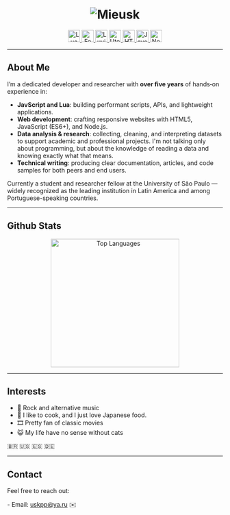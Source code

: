 <h1 align="center">
  <img src="https://readme-typing-svg.demolab.com/?font=Fira+Code&weight=700&size=28&pause=1000000&color=3807F7&center=true&vCenter=true&width=650&height=34&lines=Mieusk" alt="Mieusk" />
</h1>

<p align="center">
  <a href="http://lua.org">
    <img src="https://img.shields.io/badge/Lua-%232C2D72.svg?style=for-the-badge&logo=lua&logoColor=white" alt="Lua" height="28"/>
  </a>
  <a href="https://github.com/fengari-lua/fengari-web">
    <img src="https://img.shields.io/badge/Fengari-5C4EE5?style=for-the-badge&logo=lua&logoColor=white" alt="Fengari" height="28"/>
  </a>
  <a href="https://luvit.io/">
    <img src="https://img.shields.io/badge/Luvit-262626?style=for-the-badge&logo=lua&logoColor=white" alt="Luvit" height="28"/>
  </a>
  <a href="https://github.com/luvitrocks/utopia">
    <img src="https://img.shields.io/badge/Utopia-00897B?style=for-the-badge&logo=lua&logoColor=white" alt="Utopia" height="28"/>
  </a>
  <a href="https://developer.mozilla.org/en-US/docs/Web/HTML">
    <img src="https://img.shields.io/badge/HTML5-F16529?style=for-the-badge&logo=html5&logoColor=white" alt="HTML5" height="28"/>
  </a>
  <a href="https://developer.mozilla.org/en-US/docs/Web/JavaScript">
    <img src="https://img.shields.io/badge/JavaScript-%23F7DF1E.svg?style=for-the-badge&logo=javascript&logoColor=%23323330" alt="JavaScript" height="28"/>
  </a>
  <a href="https://nodejs.org/">
    <img src="https://img.shields.io/badge/Node.js-339933?style=for-the-badge&logo=node.js&logoColor=white" alt="Node.js" height="28"/>
  </a>
</p>

---

## About Me

I’m a dedicated developer and researcher with **over five years** of hands‑on experience in:

- **JavScript and Lua**: building performant scripts, APIs, and lightweight applications.
- **Web development**: crafting responsive websites with HTML5, JavaScript (ES6+), and Node.js.
- **Data analysis & research**: collecting, cleaning, and interpreting datasets to support academic and professional projects. I'm not talking only about programming, but about the knowledge of reading a data and knowing exactly what that means.
- **Technical writing**: producing clear documentation, articles, and code samples for both peers and end users.

Currently a student and researcher fellow at the University of São Paulo — widely recognized as the leading institution in Latin America and among Portuguese-speaking countries.

---

## Github Stats

<p align="center">
  <img src="https://github-readme-stats.vercel.app/api/top-langs/?username=mieusk&layout=compact&theme=apprentice&hide_border=true&bg_color=1e2124&card_width=384&line_height=40" alt="Top Languages" width="300"/>
</p>

---

## Interests

- 🎵 Rock and alternative music
- 🍴 I like to cook, and I just love Japanese food. 
- 🎞 Pretty fan of classic movies  
- 😺 My life have no sense without cats

🇧🇷 🇺🇸 🇪🇸 🇩🇪

---

## Contact

Feel free to reach out:

- Email: [uskpp@ya.ru](mailto:uskpp@ya.ru) ✉️
